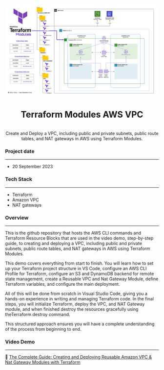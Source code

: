 <br />

![Architecture Diagram](architecture.png)
  <h1 align="center">Terraform Modules AWS VPC</h1>
  <p align="center">
    <br />
  Create and Deploy a VPC, including public and private subnets, public route tables, and NAT gateways in AWS using Terraform Modules.
  </p>
</p>

### Project date
------------------
- 20 September 2023


### Tech Stack
------------------
- Terraform
- Amazon VPC
- NAT gateways

### Overview
-----------------
This is the github repository that hosts the AWS CLI commands and Terraform Resource Blocks that are used in the video demo,  step-by-step guide, to creating and deploying a VPC, including public and private subnets, public route tables, and NAT gateways in AWS using Terraform Modules.

This demo covers everything from start to finish. You will learn how to set up your Terraform project structure in VS Code, configure an AWS CLI Profile for Terraform, configure an S3 and DynamoDB backend for remote state management, create a Reusable VPC and Nat Gateway Module, define Terraform variables, and configure the main deployment.

All of this will be done from scratch in Visual Studio Code, giving you a hands-on experience in writing and managing Terraform code. In the final steps, you will initialize Terraform, deploy the VPC, and  NAT Gateway module, and when finished destroy the resources gracefully using theTerraform destroy command.

This structured approach ensures you will have a complete understanding of the process from beginning to end.

### Video Demo
------------------
🔗 [The Complete Guide: Creating and Deploying Reusable Amazon VPC & Nat Gateway Modules with Terraform](https://www.youtube.com/watch?v=tb7a0QXUaOM)
